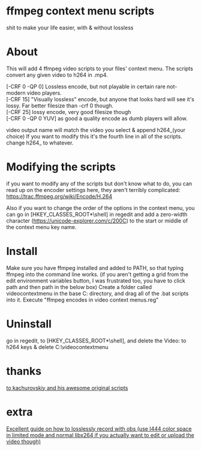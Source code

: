 # ffmpeg context menu scripts
shit to make your life easier, with & without lossless 
# About
This will add 4 ffmpeg video scripts to your files' context menu. The scripts convert any given video to h264 in .mp4.

[-CRF 0 -QP 0] Lossless encode, but not playable in certain rare not-modern video players.  
[-CRF 15] "Visually lossless" encode, but anyone that looks hard will see it's lossy. Far better filesize than -crf 0 though.   
[-CRF 25] lossy encode, very good filesize though   
[-CRF 0 -QP 0 YUV] as good a quality encode as dumb players will allow. 

video output name will match the video you select & append h264_(your choice)
If you want to modify this it's the fourth line in all of the scripts. change h264_ to whatever.
# Modifying the scripts
if you want to modify any of the scripts but don't know what to do, you can read up on the encoder settings here, they aren't terribly complicated:
https://trac.ffmpeg.org/wiki/Encode/H.264

Also if you want to change the order of the options in the context menu, you can go in [HKEY_CLASSES_ROOT\*\shell\] in regedit
and add a zero-width character (https://unicode-explorer.com/c/200C) to the start or middle of the context menu key name.
# Install
Make sure you have ffmpeg installed and added to PATH, so that typing ffmpeg into the command line works.
(if you aren't getting a grid from the edit environment variables button, I was frustrated too, you have to click path and then path in the below box)
Create a folder called videocontextmenu in the base C: directory, and drag all of the .bat scripts into it.
Execute "ffmpeg encodes in video context menus.reg"
# Uninstall
go in regedit, to [HKEY_CLASSES_ROOT\*\shell\], and delete the Video: to h264 keys & delete C:\videocontextmenu
# thanks
 [to kachurovskiy and his awesome original scripts](https://github.com/kachurovskiy/VideoContextMenu)
# extra
[Excellent guide on how to losslessly record with obs (use I444 color space in limited mode and normal libx264 if you actually want to edit or upload the video though)](https://web.archive.org/web/20210411135255/https://www.texpion.com/2018/07/obs-studio-settings-for-best-quality-recording.html)
